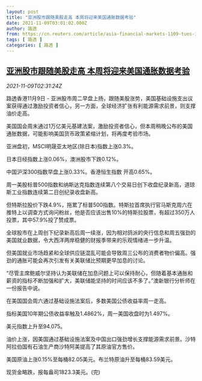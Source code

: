 ```yaml
---
layout: post
title: "亚洲股市跟随美股走高 本周将迎来美国通胀数据考验"
date: 2021-11-09T03:01:02.000Z
author: 路透
from: https://cn.reuters.com/article/asia-financial-markets-1109-tues-idCNKBS2HU06V
tags: [ 路透 ]
categories: [ 路透 ]
---
```

<!--1636426862000-->
[亚洲股市跟随美股走高 本周将迎来美国通胀数据考验](https://cn.reuters.com/article/asia-financial-markets-1109-tues-idCNKBS2HU06V)
------

<div>
<div><i>2021-11-09T02:31:24Z</i></div><p>路透香港11月9日 - 亚洲股市周二早盘上扬，跟随美股涨势，美国基础设施支出议案获得通过激励投资者信心，另一方面，全球经济扩张有利能源需求前景，则支撑油价走高。</p><p>美国国会周末通过1万亿美元基建法案，激励投资者信心，但本周稍晚公布的美国通胀数据，可能影响美国货币政策紧缩计划，将再度考验市场。</p><p>亚洲盘初，MSCI明晟亚太地区(除日本)指数上涨0.3%。</p><p>日本日经指数上涨0.06%，澳洲股市下跌0.12%。</p><p>中国沪深300指数早盘上涨0.33%。香港恒生指数 开高0.65%。</p><p>周一美股标普500指数和纳斯达克指数连续第八个交易日创下收盘纪录新高，道琼斯工业指数连续第二日创纪录收盘新高。</p><p>但特斯拉股价下跌4.9%，拖累了标普500指数。特斯拉首席执行官马斯克周六在推特上以调查方式询问粉丝，他是否应该出售10%的特斯拉股票，有超过350万人投票，其中57.9%投了赞成票。</p><p>全球股市在上周创下纪录新高后周一续涨，因为相对鸽派的央行信息和周五强劲的美国就业数据，令大西洋两岸稳健的财报季带来的乐观情绪进一步升温。</p><p>但美国就业市场趋紧和全球供应链混乱可能会导致周三公布的消费者物价偏高。强劲的通胀可能会再次引发有关美联储比预期更早加息的讨论。</p><p>“尽管主席鲍威尔坚持认为美联储在加息问题上可以保持耐心，但随着基本通胀和薪资的指标不断加强和扩大，美联储能坚持的时间应该不多了。”澳新银行分析师在一份报告中说。</p><p>在美国国会周六通过基础设施法案后，多数美国公债收益率周一走高。</p><p>指标美国10年期公债收益率触及1.4862%，周一美国收盘时为1.497%。</p><p>美元指数上升至94.075。</p><p>油价上涨，因美国通过基础设施法案及中国出口强劲增长支撑能源需求前景。沙特阿拉伯国有石油生产商沙特阿美提高了其原油官方售价。</p><p>美国原油上涨0.15%至每桶82.05美元。布兰特原油升至每桶83.59美元。</p><p>现货金略跌，报每盎司1823.3美元。(完)</p>
</div>
